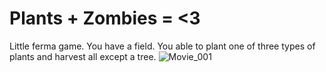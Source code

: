 # Plants + Zombies = <3
Little ferma game. You have a field. You able to plant one of three types of plants and harvest all except a tree.
![Movie_001](https://github.com/Avgustin4ik/TestTaskFerm/assets/32969119/57d3b6c7-6ca9-48dd-a5e6-5b7d5db010cd)
